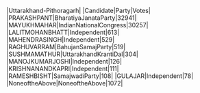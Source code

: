  
|Uttarakhand-Pithoragarh|
|Candidate|Party|Votes|
|PRAKASHPANT|BharatiyaJanataParty|32941|
|MAYUKHMAHAR|IndianNationalCongress|30257|
|LALITMOHANBHATT|Independent|613|
|MAHENDRASINGH|Independent|529|
|RAGHUVARRAM|BahujanSamajParty|519|
|SUSHMAMATHUR|UttarakhandKrantiDal|304|
|MANOJKUMARJOSHI|Independent|126|
|KRISHNANANDKAPRI|Independent|111|
|RAMESHBISHT|SamajwadiParty|108|
|GULAJAR|Independent|78|
|NoneoftheAbove|NoneoftheAbove|1072|
